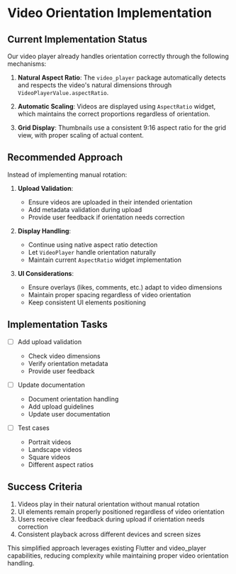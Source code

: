# Video Orientation Implementation

## Current Implementation Status

Our video player already handles orientation correctly through the following mechanisms:

1. **Natural Aspect Ratio**: The `video_player` package automatically detects and respects the video's natural dimensions through `VideoPlayerValue.aspectRatio`.

2. **Automatic Scaling**: Videos are displayed using `AspectRatio` widget, which maintains the correct proportions regardless of orientation.

3. **Grid Display**: Thumbnails use a consistent 9:16 aspect ratio for the grid view, with proper scaling of actual content.

## Recommended Approach

Instead of implementing manual rotation:

1. **Upload Validation**:
   - Ensure videos are uploaded in their intended orientation
   - Add metadata validation during upload
   - Provide user feedback if orientation needs correction

2. **Display Handling**:
   - Continue using native aspect ratio detection
   - Let `VideoPlayer` handle orientation naturally
   - Maintain current `AspectRatio` widget implementation

3. **UI Considerations**:
   - Ensure overlays (likes, comments, etc.) adapt to video dimensions
   - Maintain proper spacing regardless of video orientation
   - Keep consistent UI elements positioning

## Implementation Tasks

- [ ] Add upload validation
  - Check video dimensions
  - Verify orientation metadata
  - Provide user feedback

- [ ] Update documentation
  - Document orientation handling
  - Add upload guidelines
  - Update user documentation

- [ ] Test cases
  - Portrait videos
  - Landscape videos
  - Square videos
  - Different aspect ratios

## Success Criteria

1. Videos play in their natural orientation without manual rotation
2. UI elements remain properly positioned regardless of video orientation
3. Users receive clear feedback during upload if orientation needs correction
4. Consistent playback across different devices and screen sizes

This simplified approach leverages existing Flutter and video_player capabilities, reducing complexity while maintaining proper video orientation handling. 